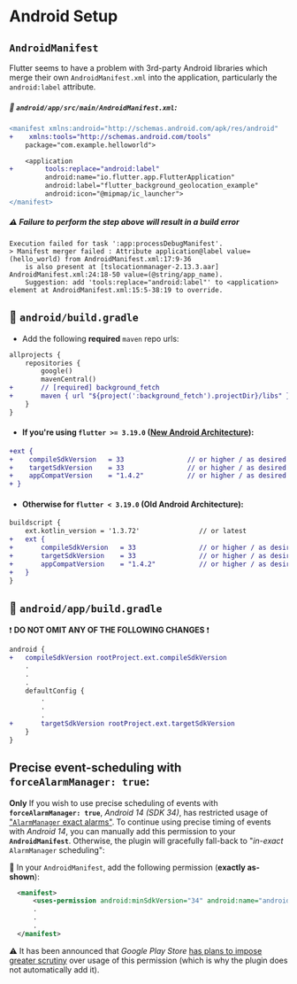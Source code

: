 # Android Setup

## `AndroidManifest`

Flutter seems to have a problem with 3rd-party Android libraries which merge their own `AndroidManifest.xml` into the application, particularly the `android:label` attribute.

##### :open_file_folder: `android/app/src/main/AndroidManifest.xml`:

```diff
<manifest xmlns:android="http://schemas.android.com/apk/res/android"
+    xmlns:tools="http://schemas.android.com/tools"
    package="com.example.helloworld">

    <application
+        tools:replace="android:label"
         android:name="io.flutter.app.FlutterApplication"
         android:label="flutter_background_geolocation_example"
         android:icon="@mipmap/ic_launcher">
</manifest>

```

##### ⚠️ Failure to perform the step above will result in a **build error**

```
Execution failed for task ':app:processDebugManifest'.
> Manifest merger failed : Attribute application@label value=(hello_world) from AndroidManifest.xml:17:9-36
    is also present at [tslocationmanager-2.13.3.aar] AndroidManifest.xml:24:18-50 value=(@string/app_name).
    Suggestion: add 'tools:replace="android:label"' to <application> element at AndroidManifest.xml:15:5-38:19 to override.
```

## :open_file_folder: `android/build.gradle`
- Add the following **required** `maven` repo urls:

```diff
allprojects {
    repositories {
        google()
        mavenCentral()
+       // [required] background_fetch
+       maven { url "${project(':background_fetch').projectDir}/libs" }
    }
}
```

- #### If you're using `flutter >= 3.19.0` ([New Android Architecture](https://docs.flutter.dev/release/breaking-changes/flutter-gradle-plugin-apply)):


```diff
+ext {
+    compileSdkVersion   = 33                // or higher / as desired
+    targetSdkVersion    = 33                // or higher / as desired
+    appCompatVersion    = "1.4.2"           // or higher / as desired
+ }

```

- #### Otherwise for `flutter < 3.19.0` (Old Android Architecture):

```diff
buildscript {
    ext.kotlin_version = '1.3.72'               // or latest
+   ext {
+       compileSdkVersion   = 33                // or higher / as desired
+       targetSdkVersion    = 33                // or higher / as desired
+       appCompatVersion    = "1.4.2"           // or higher / as desired
+   }
}


```

## :open_file_folder: `android/app/build.gradle`

:exclamation: __DO NOT OMIT ANY OF THE FOLLOWING CHANGES__ :exclamation:

```diff
android {
+   compileSdkVersion rootProject.ext.compileSdkVersion
    .
    .
    .
    defaultConfig {
        .
        .
        .
+       targetSdkVersion rootProject.ext.targetSdkVersion
    }
}
```

## Precise event-scheduling with `forceAlarmManager: true`:

**Only** If you wish to use precise scheduling of events with __`forceAlarmManager: true`__, *Android 14 (SDK 34)*, has restricted usage of ["`AlarmManager` exact alarms"](https://developer.android.com/about/versions/14/changes/schedule-exact-alarms).  To continue using precise timing of events with *Android 14*, you can manually add this permission to your __`AndroidManifest`__.  Otherwise, the plugin will gracefully fall-back to "*in-exact* `AlarmManager` scheduling":

:open_file_folder: In your `AndroidManifest`, add the following permission (**exactly as-shown**):

```xml
  <manifest>
      <uses-permission android:minSdkVersion="34" android:name="android.permission.USE_EXACT_ALARM" />
      .
      .
      .
  </manifest>
```
:warning: It has been announced that *Google Play Store* [has plans to impose greater scrutiny](https://support.google.com/googleplay/android-developer/answer/13161072?sjid=3640341614632608469-NA) over usage of this permission (which is why the plugin does not automatically add it).


